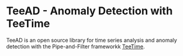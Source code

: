 # TeeAD - Anomaly Detection with TeeTime
TeeAD is an open source library for time series analysis and anomaly detection with the Pipe-and-Filter frameworkk [TeeTime](http://teetime-framework.github.io/).
